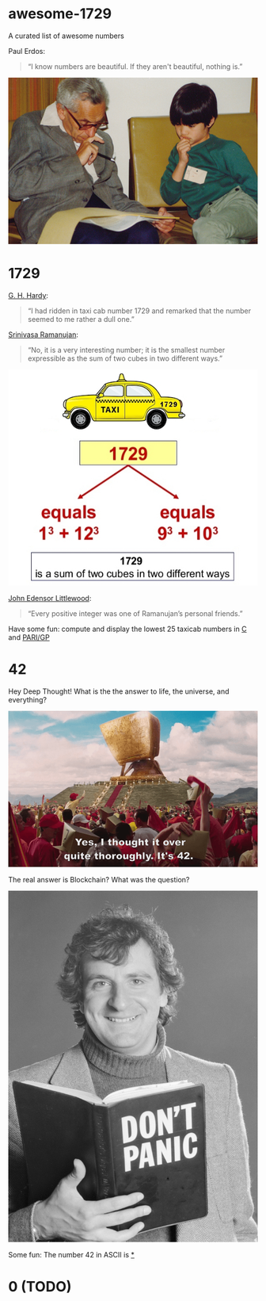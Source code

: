 # awesome-1729
A curated list of awesome numbers

Paul Erdos: 
> “I know numbers are beautiful. If they aren't beautiful, nothing is.”

![](ErdosTao.jpg)

# 1729
[G. H. Hardy](https://en.wikipedia.org/wiki/G._H._Hardy): 
> “I had ridden in taxi cab number 1729 and remarked that the number seemed to me rather a dull one.”

[Srinivasa Ramanujan](https://en.wikipedia.org/wiki/Srinivasa_Ramanujan): 
> “No, it is a very interesting number; it is the smallest number expressible as the sum of two cubes in two different ways.”

![](/Images/Taxicabs-talk.jpg)

[John Edensor Littlewood](https://en.wikipedia.org/wiki/John_Edensor_Littlewood):
> “Every positive integer was one of Ramanujan’s personal friends.”

Have some fun: compute and display the lowest 25 taxicab numbers in [C](https://github.com/Musti1729/awesome-1729/blob/master/Codes/1729Taxicab/Taxicab25.c) and [PARI/GP](https://github.com/Musti1729/awesome-1729/blob/master/Codes/1729Taxicab/Taxicab25.gp)

# 42

Hey Deep Thought! What is the the answer to life, the universe, and everything?

![](/Images/42.png)

The real answer is Blockchain? What was the question?

![](/Images/Panic.jpg)

Some fun: The number 42 in ASCII is [*](http://www.linfo.org/wildcard.html)

# 0 (TODO)
